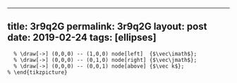 ---
 title: 3r9q2G
 permalink: 3r9q2G
 layout: post
 date: 2019-02-24
 tags: [ellipses]
 ---

```latex% \begin{tikzpicture}[vue espace={(30,15)}]
  % \draw[->] (0,0,0) -- (1,0,0) node[left]  {$\vec\imath$};
  % \draw[->] (0,0,0) -- (0,1,0) node[right] {$\vec\jmath$};
  % \draw[->] (0,0,0) -- (0,0,1) node[above] {$\vec k$};
% \end{tikzpicture}
```